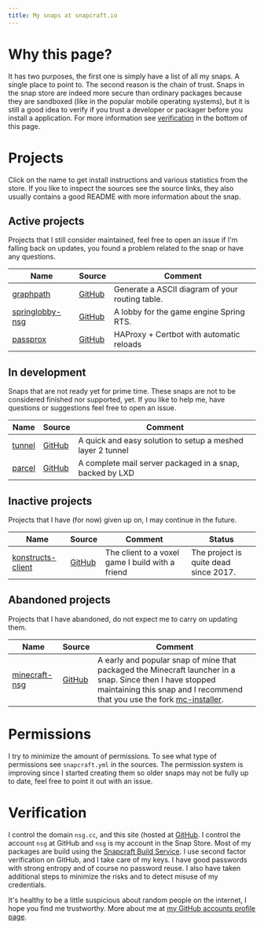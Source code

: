 ```yaml
---
title: My snaps at snapcraft.io
---
```


# Why this page?

It has two purposes, the first one is simply have a list of all my snaps. A single place to point to. The second reason is the chain of trust. Snaps in the snap store are indeed more secure than ordinary packages because they are sandboxed (like in the popular mobile operating systems), but it is still a good idea to verify if you trust a developer or packager before you install a application. For more information see [verification](#verification) in the bottom of this page.

# Projects

Click on the name to get install instructions and various statistics from the store. If you like to inspect the sources see the source links, they also usually contains a good README with more information about the snap.

## Active projects

Projects that I still consider maintained, feel free to open an issue if I'm falling back on updates, you found a problem related to the snap or have any questions.

| Name            | Source         | Comment |
|-----------------|----------------|---------|
| [graphpath][1]  | [GitHub][2]    | Generate a ASCII diagram of your routing table. |
| [springlobby-nsg][3]  | [GitHub][4]    | A lobby for the game engine Spring RTS. |
| [passprox][12]  | [GitHub][13]    | HAProxy + Certbot with automatic reloads |

## In development

Snaps that are not ready yet for prime time. These snaps are not to be considered finished nor supported, yet. If you like to help me, have questions or suggestions feel free to open an issue.

| Name            | Source         | Comment |
|-----------------|----------------|---------|
| [tunnel][10]  | [GitHub][11]    | A quick and easy solution to setup a meshed layer 2 tunnel |
| [parcel][14]  | [GitHub][15]    | A complete mail server packaged in a snap, backed by LXD |

## Inactive projects

Projects that I have (for now) given up on, I may continue in the future.

| Name            | Source         | Comment | Status |
|-----------------|----------------|---------|--------|
| [konstructs-client][5]  | [GitHub][6]    | The client to a voxel game I build with a friend | The project is quite dead since 2017.

## Abandoned projects

Projects that I have abandoned, do not expect me to carry on updating them.

| Name            | Source         | Comment |
|-----------------|----------------|---------|
| [minecraft-nsg][7]  | [GitHub][8]    | A early and popular snap of mine that packaged the Minecraft launcher in a snap. Since then I have stopped maintaining this snap and I recommend that you use the fork [mc-installer][9].

# Permissions

I try to minimize the amount of permissions. To see what type of permissions see `snapcraft.yml` in the sources. The permission system is improving since I started creating them so older snaps may not be fully up to date, feel free to point it out with an issue.

# Verification

I control the domain `nsg.cc`, and this site (hosted at [GitHub](https://github.com/nsg/snaps.nsg.cc). I control the account `nsg` at GitHub and `nsg` is my account in the Snap Store. Most of my packages are build using the [Snapcraft Build Service](https://build.snapcraft.io/). I use second factor verification on GitHub, and I take care of my keys. I have good passwords with strong entropy and of course no password reuse. I also have taken additional steps to minimize the risks and to detect misuse of my credentials.

It's healthy to be a little suspicious about random people on the internet, I hope you find me trustworthy. More about me at [my GitHub accounts profile page](https://nsg.github.io/).

[1]: https://snapcraft.io/graphpath
[2]: https://github.com/nsg/snap-graphpath
[3]: https://snapcraft.io/springlobby-nsg
[4]: https://github.com/nsg/snap-springlobby
[5]: https://snapcraft.io/konstructs-client
[6]: https://github.com/konstructs/client
[7]: https://snapcraft.io/minecraft-nsg
[8]: https://github.com/nsg/snap-minecraft
[9]: https://snapcraft.io/mc-installer
[10]: https://snapcraft.io/tunnel
[11]: https://github.com/nsg/tunnel
[12]: https://snapcraft.io/passprox
[13]: https://github.com/nsg/passprox
[14]: https://snapcraft.io/parcel
[15]: https://github.com/nsg/parcel
